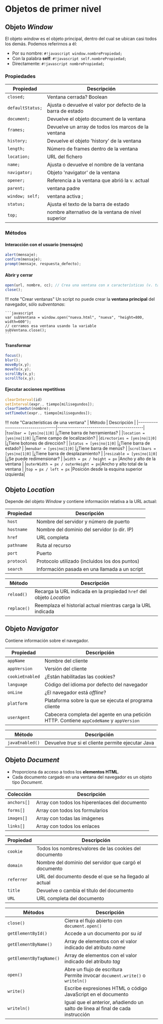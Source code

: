 # Objetos de primer nivel

## Objeto _Window_
El objeto _window_ es el objeto principal, dentro del cual se ubican casi todos los demás. Podemos referirnos a él:

- Por su nombre: `#!javascript window.nombrePropiedad;`
- Con la palabra **self**: `#!javascript self.nombrePropiedad;`
- Directamente: `#!javascript nombrePropiedad;`

### Propiedades

| Propiedad        | Descripción                                                  |
|------------------|--------------------------------------------------------------|
| `closed;`        | Ventana cerrada? Boolean                                     |
| `defaultStatus;` | Ajusta o devuelve el valor por defecto de la barra de estado |
| `document;`      | Devuelve el objeto document de la ventana                    |
| `frames;`        | Devuelve un array de todos los marcos de la ventana          |
| `history;`       | Devuelve el objeto 'history' de la ventana                   |
| `length;`        | Número de frames dentro de la ventana                        |
| `location;`      | URL del fichero                                              |
| `name;`          | Ajusta o devuelve el nombre de la ventana                    |
| `navigator;`     | Objeto 'navigator' de la ventana                             |
| `opener;`        | Referencia a la ventana que abrió la v. actual               |
| `parent;`        | ventana padre                                                |
| `window; self;`  | ventana activa ;                                             |
| `status;`        | Ajusta el texto de la barra de estado                        |
| `top;`           | nombre alternativo de la ventana de nivel superior           |

### Métodos

#### Interacción con el usuario (mensajes)

```javascript
alert(mensaje);
confirm(mensaje);
prompt(mensaje, respuesta_defecto);
```

#### Abrir y cerrar

```javascript
open(url, nombre, cc); // Crea una ventana con x características (v. tabla abajo)
close();
```

!!! note "Crear ventanas"
    Un script no puede crear la **ventana principal** del navegador, sólo _subventanas_:

    ```javascript
    var subVentana = window.open("nueva.html", "nueva", "height=800, width=600");
    // cerramos esa ventana usando la variable
    subVentana.close();
    ```

#### Transformar

```javascript
focus();
blur();
moveBy(x,y);
moveTo(x,y);
scrollBy(x,y);
scrollTo(x,y);
```

#### Ejecutar acciones repetitivas

```javascript
clearInterval(id)
setInterval(expr., tiempo[milisegundos]);
clearTimeOut(nombre);
setTimeOut(expr., tiempo[milisegundos]);
```

!!! note "Características de una ventana"
    |              Método                |                Descripción                 |
    |------------------------------------|--------------------------------------------|
    |`toolbar = [yes|no|1|0]`            |¿Tiene barra de herramientas?               |
    |`location = [yes|no|1|0]`           |¿Tiene campo de localización?               |
    |`directories = [yes|no|1|0]`        |¿Tiene botones de dirección?                |
    |`status = [yes|no|1|0]`             |¿Tiene barra de estado?                     |
    |`menubar = [yes|no|1|0]`            |¿Tiene barra de menús?                      |
    |`scrollbars = [yes|no|1|0]`         |¿Tiene barra de desplazamiento?             |
    |`resizable = [yes|no|1|0]`          |¿Se puede redimensionar?                    |
    |`width = px / height = px`          |Ancho y alto de la ventana                  |
    |`outerWidth = px / outerHeight = px`|Ancho y alto total de la ventana            |
    |`top = px / left = px`              |Posición desde la esquina superior izquierda|

## Objeto _Location_

Depende del objeto _Window_ y contiene información relativa a la URL actual:

| Propiedad  | Descripción                                    |
|------------|------------------------------------------------|
| `host`     | Nombre del servidor y número de puerto         |
| `hostname` | Nombre del dominio del servidor (o dir. IP)    |
| `href`     | URL completa                                   |
| `pathname` | Ruta al recurso                                |
| `port`     | Puerto                                         |
| `protocol` | Protocolo utilizado (incluidos los dos puntos) |
| `search`   | Información pasada en una llamada a un script  |

| Método      | Descripción                                                          |
|-------------|----------------------------------------------------------------------|
| `reload()`  | Recarga la URL indicada en la propiedad `href` del objeto _Location_ |
| `replace()` | Reemplaza el historial actual mientras carga la URL indicada         |

## Objeto _Navigator_

Contiene información sobre el navegador.

| Propiedad       | Descripción                                                                              |
|-----------------|------------------------------------------------------------------------------------------|
| `appName`       | Nombre del cliente                                                                       |
| `appVersion`    | Versión del cliente                                                                      |
| `cookieEnabled` | ¿Están habilitadas las cookies?                                                          |
| `language`      | Código del idioma por defecto del navegador                                              |
| `onLine`        | ¿El navegador está _offline_?                                                            |
| `platform`      | Plataforma sobre la que se ejecuta el programa cliente                                   |
| `userAgent`     | Cabecera completa del agente en una petición HTTP. Contiene `appCodeName` y `appVersion` |

| Método          | Descripción                                         |
|-----------------|-----------------------------------------------------|
| `javaEnabled()` | Devuelve _true_ si el cliente permite ejecutar Java |

## Objeto _Document_

- Proporciona da acceso a todos los **elementos HTML**.
- Cada documento cargado en una ventana del navegador es un objeto tipo _Document_.

| Colección   | Descripción                                    |
|-------------|------------------------------------------------|
| `anchors[]` | Array con todos los hiperenlaces del documento |
| `forms[]`   | Array con todos los formularios                |
| `images[]`  | Array con todas las imágenes                   |
| `links[]`   | Array con todos los enlaces                    |

| Propiedad  | Descripción                                            |
|------------|--------------------------------------------------------|
| `cookie`   | Todos los nombres/valores de las cookies del documento |
| `domain`   | Nombre del dominio del servidor que cargó el documento |
| `referrer` | URL del documento desde el que se ha llegado al actual |
| `title`    | Devuelve o cambia el título del documento              |
| `URL`      | URL completa del documento                             |

| Métodos                 | Descripción                                                                     |
|-------------------------|---------------------------------------------------------------------------------|
| `close()`               | Cierra el flujo abierto con `document.open()`                                   |
| `getElementById()`      | Accede a un documento por su _id_                                               |
| `getElementByName()`    | Array de elementos con el valor indicado del atributo _name_                    |
| `getElementByTagName()` | Array de elementos con el valor indicado del atributo _tag_                     |
| `open()`                | Abre un flujo de escritura<br>Permite invocar `document.write()` o `writeln()`  |
| `write()`               | Escribe expresiones HTML o código JavaScript en el documento                    |
| `writeln()`             | Igual que el anterior, añadiendo un salto de línea al final de cada instrucción |
